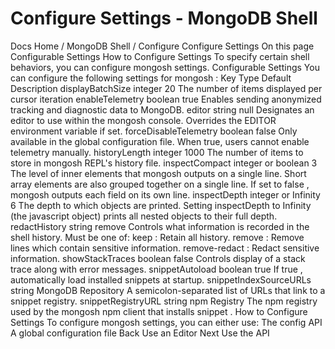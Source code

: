 # Configure Settings - MongoDB Shell


Docs Home / MongoDB Shell / Configure Configure Settings On this page Configurable Settings How to Configure Settings To specify certain shell behaviors, you can configure mongosh settings. Configurable Settings You can configure the following settings for mongosh : Key Type Default Description displayBatchSize integer 20 The number of items displayed per cursor iteration enableTelemetry boolean true Enables sending anonymized tracking and diagnostic data to
MongoDB. editor string null Designates an editor to use within the mongosh console. Overrides the EDITOR environment variable if set. forceDisableTelemetry boolean false Only available in the global configuration file. When true,
users cannot enable telemetry manually. historyLength integer 1000 The number of items to store in mongosh REPL's
history file. inspectCompact integer or boolean 3 The level of inner elements that mongosh outputs
on a single line. Short array elements are also grouped together
on a single line. If set to false , mongosh outputs each field
on its own line. inspectDepth integer or Infinity 6 The depth to which objects are printed. Setting inspectDepth to Infinity (the javascript object) prints all nested
objects to their full depth. redactHistory string remove Controls what information is recorded in the shell history.
Must be one of: keep : Retain all history. remove : Remove lines which contain sensitive information. remove-redact : Redact sensitive information. showStackTraces boolean false Controls display of a stack trace along with error messages. snippetAutoload boolean true If true , automatically load installed snippets at startup. snippetIndexSourceURLs string MongoDB Repository A semicolon-separated list of URLs that link to a snippet registry. snippetRegistryURL string npm Registry The npm registry used by the mongosh npm client
that installs snippet . How to Configure Settings To configure mongosh settings, you can either use: The config API A global configuration file Back Use an Editor Next Use the API
